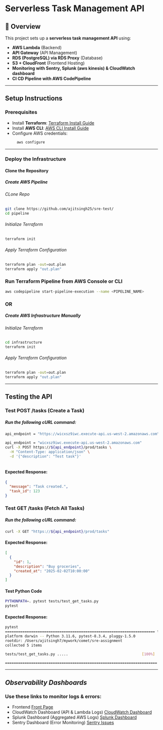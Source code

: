 # Serverless Task Management API

## 🚀 Overview
This project sets up a **serverless task management API** using:
- **AWS Lambda** (Backend)
- **API Gateway** (API Management)
- **RDS (PostgreSQL) via RDS Proxy** (Database)
- **S3 + CloudFront** (Frontend Hosting)
- **Monitoring with Sentry, Splunk (aws kinesis) & CloudWatch dashboard**
- **CI CD Pipeline with AWS CodePipeline**

---

## **Setup Instructions**
### **Prerequisites**
- Install **Terraform**: [Terraform Install Guide](https://developer.hashicorp.com/terraform/tutorials/aws-get-started/install-cli)
- Install **AWS CLI**: [AWS CLI Install Guide](https://aws.amazon.com/cli/)
- Configure AWS credentials:
  ```sh
    aws configure
  ```

---
###  **Deploy the Infrastructure**

#### Clone the Repository
##### Create AWS Pipeline
###### CLone Repo
``` sh
git clone https://github.com/ajitsingh25/sre-test/
cd pipeline
```
###### Initialize Terraform
``` sh
terraform init
```
###### Apply Terraform Configuration
``` sh
terraform plan -out=out.plan
terraform apply "out.plan"
```
### Run Terraform Pipeline from AWS Console or CLI
``` sh
aws codepipeline start-pipeline-execution --name <PIPELINE_NAME>
```

### **OR** 
##### Create AWS Infrastructure Manually
###### Initialize Terraform
``` sh
cd infrastructure
terraform init
```
###### Apply Terraform Configuration
``` sh
terraform plan -out=out.plan
terraform apply "out.plan"
```
---

## **Testing the API**
### Test POST /tasks (Create a Task)
##### Run the following cURL command:

``` sh
api_endpoint = "https://wicxsz9iwc.execute-api.us-west-2.amazonaws.com"

api_endpoint = "wicxsz9iwc.execute-api.us-west-2.amazonaws.com"
curl -X POST https://${api_endpoint}/prod/tasks \
  -H "Content-Type: application/json" \
  -d '{"description": "Test task"}'
      
```
#### Expected Response:
``` json
{
  "message": "Task created.",
  "task_id": 123
}
```
###  Test GET /tasks (Fetch All Tasks)
##### Run the following cURL command:
``` sh
curl -X GET "https://${api_endpoint}/prod/tasks"
```
#### Expected Response:
``` json
[
  {
    "id": 1,
    "description": "Buy groceries",
    "created_at": "2025-02-02T10:00:00"
  }
]
```

#### Test Python Code 
``` sh
PYTHONPATH=. pytest tests/test_get_tasks.py  
pytest
```
#### Expected Response:
``` sh
pytest 
===================================================================== test session starts =====================================================================
platform darwin -- Python 3.11.6, pytest-8.3.4, pluggy-1.5.0
rootdir: /Users/ajitsingh7/mywork/comet/sre-assignment
collected 5 items                                 

tests/test_get_tasks.py .....                                  [100%]

====================================================================== 5 passed in 1.91s =====================================================================
```

---
## *Observability Dashboards*
### Use these links to monitor logs & errors:
- Frontend [Front Page](https://d2em6al9r5u3g1.cloudfront.net/index.html)
- CloudWatch Dashboard (API & Lambda Logs) [CloudWatch Dashboard](https://eu-central-1.console.aws.amazon.com/cloudwatch/home#dashboards:name=SRE-API-Metrics)
- Splunk Dashboard (Aggregated AWS Logs) [Splunk Dashboard](https://prd-p-gcxgi.splunkcloud.com/en-GB/app/search/search?earliest=-24h%40h&latest=now&q=search%20index%3D*&display.page.search.mode=smart&dispatch.sample_ratio=1&workload_pool=&sid=1738687772.9026)
- Sentry Dashboard (Error Monitoring) [Sentry Issues](https://comet-rocks-uc.sentry.io/issues/?project=4508747779145808&query=&referrer=issue-list&statsPeriod=14d)

